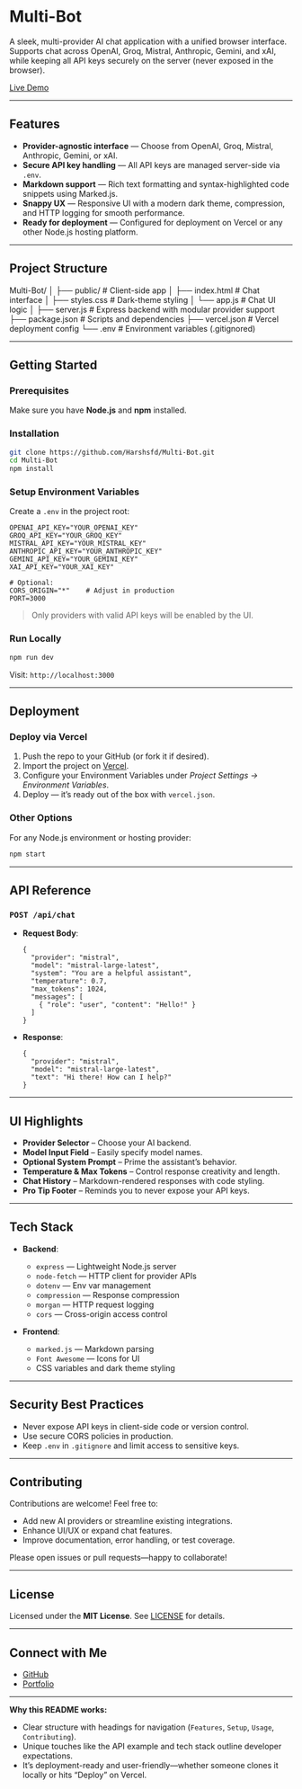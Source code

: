 #  Multi-Bot

A sleek, multi-provider AI chat application with a unified browser interface. Supports chat across OpenAI, Groq, Mistral, Anthropic, Gemini, and xAI, while keeping all API keys securely on the server (never exposed in the browser).

[Live Demo](https://multi-bot-fawn.vercel.app)

---

##  Features

- **Provider-agnostic interface** — Choose from OpenAI, Groq, Mistral, Anthropic, Gemini, or xAI.
- **Secure API key handling** — All API keys are managed server-side via `.env`.
- **Markdown support** — Rich text formatting and syntax-highlighted code snippets using Marked.js.
- **Snappy UX** — Responsive UI with a modern dark theme, compression, and HTTP logging for smooth performance.
- **Ready for deployment** — Configured for deployment on Vercel or any other Node.js hosting platform.

---

##  Project Structure

Multi-Bot/
│
├── public/                 # Client-side app
│   ├── index.html          # Chat interface
│   ├── styles.css          # Dark-theme styling
│   └── app.js              # Chat UI logic
│
├── server.js               # Express backend with modular provider support
├── package.json            # Scripts and dependencies
├── vercel.json             # Vercel deployment config
└── .env                    # Environment variables (.gitignored)

---

##  Getting Started

### Prerequisites

Make sure you have **Node.js** and **npm** installed.

### Installation

```bash
git clone https://github.com/Harshsfd/Multi-Bot.git
cd Multi-Bot
npm install
```

### Setup Environment Variables

Create a `.env` in the project root:

```env
OPENAI_API_KEY="YOUR_OPENAI_KEY"
GROQ_API_KEY="YOUR_GROQ_KEY"
MISTRAL_API_KEY="YOUR_MISTRAL_KEY"
ANTHROPIC_API_KEY="YOUR_ANTHROPIC_KEY"
GEMINI_API_KEY="YOUR_GEMINI_KEY"
XAI_API_KEY="YOUR_XAI_KEY"

# Optional:
CORS_ORIGIN="*"    # Adjust in production
PORT=3000
```

> Only providers with valid API keys will be enabled by the UI.

### Run Locally

```bash
npm run dev
```

Visit: `http://localhost:3000`

---

## Deployment

### Deploy via Vercel

1. Push the repo to your GitHub (or fork it if desired).
2. Import the project on [Vercel](https://vercel.com).
3. Configure your Environment Variables under *Project Settings → Environment Variables*.
4. Deploy — it’s ready out of the box with `vercel.json`.

### Other Options

For any Node.js environment or hosting provider:

```bash
npm start
```

---

## API Reference

### `POST /api/chat`

* **Request Body**:

  ```jsonc
  {
    "provider": "mistral",
    "model": "mistral-large-latest",
    "system": "You are a helpful assistant",
    "temperature": 0.7,
    "max_tokens": 1024,
    "messages": [
      { "role": "user", "content": "Hello!" }
    ]
  }
  ```

* **Response**:

  ```jsonc
  {
    "provider": "mistral",
    "model": "mistral-large-latest",
    "text": "Hi there! How can I help?"
  }
  ```

---

## UI Highlights

* **Provider Selector** – Choose your AI backend.
* **Model Input Field** – Easily specify model names.
* **Optional System Prompt** – Prime the assistant’s behavior.
* **Temperature & Max Tokens** – Control response creativity and length.
* **Chat History** – Markdown-rendered responses with code styling.
* **Pro Tip Footer** – Reminds you to never expose your API keys.

---

## Tech Stack

* **Backend**:

  * `express` — Lightweight Node.js server
  * `node-fetch` — HTTP client for provider APIs
  * `dotenv` — Env var management
  * `compression` — Response compression
  * `morgan` — HTTP request logging
  * `cors` — Cross-origin access control

* **Frontend**:

  * `marked.js` — Markdown parsing
  * `Font Awesome` — Icons for UI
  * CSS variables and dark theme styling

---

## Security Best Practices

* Never expose API keys in client-side code or version control.
* Use secure CORS policies in production.
* Keep `.env` in `.gitignore` and limit access to sensitive keys.

---

## Contributing

Contributions are welcome! Feel free to:

* Add new AI providers or streamline existing integrations.
* Enhance UI/UX or expand chat features.
* Improve documentation, error handling, or test coverage.

Please open issues or pull requests—happy to collaborate!

---

## License

Licensed under the **MIT License**. See [LICENSE](LICENSE) for details.

---

## Connect with Me

* [GitHub](https://github.com/Harshsfd)
* [Portfolio](https://harshbhardwaj-portfolio.vercel.app)

---

**Why this README works:**

* Clear structure with headings for navigation (`Features`, `Setup`, `Usage`, `Contributing`).
* Unique touches like the API example and tech stack outline developer expectations.
* It’s deployment-ready and user-friendly—whether someone clones it locally or hits “Deploy” on Vercel.
